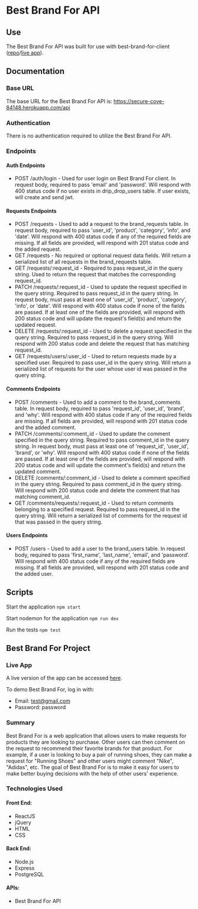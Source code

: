 # Best Brand For API

## Use

The Best Brand For API was built for use with best-brand-for-client ([repo](https://github.com/WadeMegan/Best-Brand-For-Client)/[live app](https://best-brand-for.wademegan.now.sh/)).

## Documentation 

### Base URL

The base URL for the Best Brand For API is:
https://secure-cove-84148.herokuapp.com/api

### Authentication

There is no authentication required to utilize the Best Brand For API.

### Endpoints

#### Auth Endpoints

* POST /auth/login - Used for user login on Best Brand For client. In request body, required to pass 'email' and 'password'. Will respond with 400 status code if no user exists in drip_drop_users table. If user exists, will create and send jwt.

#### Requests Endpoints

* POST /requests - Used to add a request to the brand_requests table. In request body, required to pass 'user_id', 'product', 'category', 'info', and 'date'. Will respond with 400 status code if any of the required fields are missing. If all fields are provided, will respond with 201 status code and the added request.
* GET /requests - No required or optional request data fields. Will return a serialized list of all requests in the brand_requests table.
* GET /requests/:request_id - Required to pass request_id in the query string. Used to return the request that matches the corresponding request_id.
* PATCH /requests/:request_id - Used to update the request specified in the query string. Required to pass request_id in the query string. In request body, must pass at least one of 'user_id', 'product', 'category', 'info', or 'date'. Will respond with 400 status code if none of the fields are passed. If at least one of the fields are provided, will respond with 200 status code and will update the request's field(s) and return the updated request.
* DELETE /requests/:request_id - Used to delete a request specified in the query string. Required to pass request_id in the query string. Will respond with 200 status code and delete the request that has matching request_id.
* GET /requests/users/:user_id - Used to return requests made by a specified user. Required to pass user_id in the query string. Will return a serialized list of requests for the user whose user id was passed in the query string. 

#### Comments Endpoints

* POST /comments - Used to add a comment to the brand_comments table. In request body, required to pass 'request_id', 'user_id', 'brand', and 'why'. Will respond with 400 status code if any of the required fields are missing. If all fields are provided, will respond with 201 status code and the added comment.
* PATCH /comments/:comment_id - Used to update the comment specified in the query string. Required to pass comment_id in the query string. In request body, must pass at least one of 'request_id', 'user_id', 'brand', or 'why'. Will respond with 400 status code if none of the fields are passed. If at least one of the fields are provided, will respond with 200 status code and will update the comment's field(s) and return the updated comment.
* DELETE /comments/:comment_id - Used to delete a comment specified in the query string. Required to pass comment_id in the query string. Will respond with 200 status code and delete the comment that has matching comment_id.
* GET /comments/requests/:request_id - Used to return comments belonging to a specified request. Required to pass request_id in the query string. Will return a serialized list of comments for the request id that was passed in the query string. 

#### Users Endpoints

* POST /users - Used to add a user to the brand_users table. In request body, required to pass 'first_name', 'last_name', 'email', and 'password'. Will respond with 400 status code if any of the required fields are missing. If all fields are provided, will respond with 201 status code and the added user.

## Scripts

Start the application `npm start`

Start nodemon for the application `npm run dev`

Run the tests `npm test`

## Best Brand For Project

### Live App 

A live version of the app can be accessed [here](https://best-brand-for.wademegan.now.sh/). 

To demo Best Brand For, log in with: 
* Email: test@gmail.com
* Password: password

### Summary 

Best Brand For is a web application that allows users to make requests for products they are looking to purchase. Other users can then comment on the request to recommend their favorite brands for that product. For example, if a user is looking to buy a pair of running shoes, they can make a request for "Running Shoes" and other users might comment "Nike", "Adidas", etc. The goal of Best Brand For is to make it easy for users to make better buying decisions with the help of other users' experience.

### Technologies Used

#### Front End: 
* ReactJS
* jQuery
* HTML
* CSS

#### Back End: 
* Node.js
* Express
* PostgreSQL

#### APIs:
* Best Brand For API